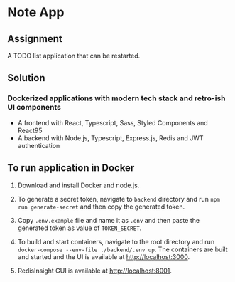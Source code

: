 # Note App

## Assignment

A TODO list application that can be restarted.

## Solution

### Dockerized applications with modern tech stack and retro-ish UI components

- A frontend with React, Typescript, Sass, Styled Components and React95
- A backend with Node.js, Typescript, Express.js, Redis and JWT authentication

## To run application in Docker

1. Download and install Docker and node.js.

2. To generate a secret token, navigate to `backend` directory and run `npm run generate-secret` and then copy the generated token.

3. Copy `.env.example` file and name it as `.env` and then paste the generated token as value of `TOKEN_SECRET`.

4. To build and start containers, navigate to the root directory and run `docker-compose --env-file ./backend/.env up`. The containers are built and started and the UI is available at [http://localhost:3000](http://localhost:3000).

5. RedisInsight GUI is available at [http://localhost:8001](http://localhost:8001).
